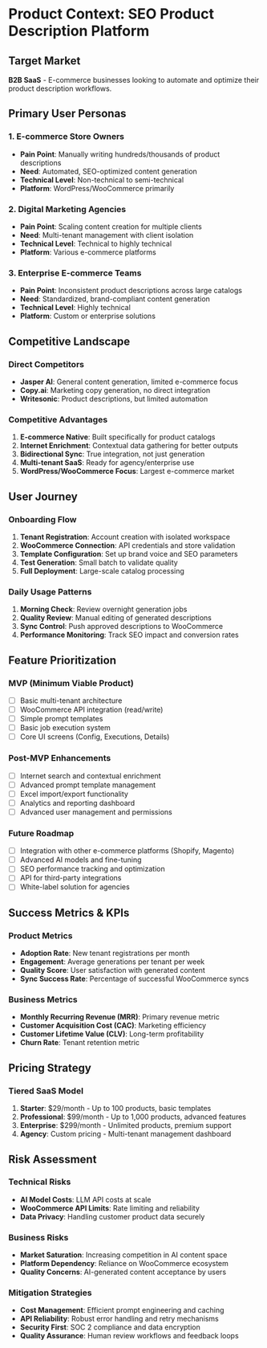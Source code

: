 # Product Context: SEO Product Description Platform

## Target Market

**B2B SaaS** - E-commerce businesses looking to automate and optimize their product description workflows.

## Primary User Personas

### 1. E-commerce Store Owners

- **Pain Point**: Manually writing hundreds/thousands of product descriptions
- **Need**: Automated, SEO-optimized content generation
- **Technical Level**: Non-technical to semi-technical
- **Platform**: WordPress/WooCommerce primarily

### 2. Digital Marketing Agencies

- **Pain Point**: Scaling content creation for multiple clients
- **Need**: Multi-tenant management with client isolation
- **Technical Level**: Technical to highly technical
- **Platform**: Various e-commerce platforms

### 3. Enterprise E-commerce Teams

- **Pain Point**: Inconsistent product descriptions across large catalogs
- **Need**: Standardized, brand-compliant content generation
- **Technical Level**: Highly technical
- **Platform**: Custom or enterprise solutions

## Competitive Landscape

### Direct Competitors

- **Jasper AI**: General content generation, limited e-commerce focus
- **Copy.ai**: Marketing copy generation, no direct integration
- **Writesonic**: Product descriptions, but limited automation

### Competitive Advantages

1. **E-commerce Native**: Built specifically for product catalogs
2. **Internet Enrichment**: Contextual data gathering for better outputs
3. **Bidirectional Sync**: True integration, not just generation
4. **Multi-tenant SaaS**: Ready for agency/enterprise use
5. **WordPress/WooCommerce Focus**: Largest e-commerce market

## User Journey

### Onboarding Flow

1. **Tenant Registration**: Account creation with isolated workspace
2. **WooCommerce Connection**: API credentials and store validation
3. **Template Configuration**: Set up brand voice and SEO parameters
4. **Test Generation**: Small batch to validate quality
5. **Full Deployment**: Large-scale catalog processing

### Daily Usage Patterns

1. **Morning Check**: Review overnight generation jobs
2. **Quality Review**: Manual editing of generated descriptions
3. **Sync Control**: Push approved descriptions to WooCommerce
4. **Performance Monitoring**: Track SEO impact and conversion rates

## Feature Prioritization

### MVP (Minimum Viable Product)

- [ ] Basic multi-tenant architecture
- [ ] WooCommerce API integration (read/write)
- [ ] Simple prompt templates
- [ ] Basic job execution system
- [ ] Core UI screens (Config, Executions, Details)

### Post-MVP Enhancements

- [ ] Internet search and contextual enrichment
- [ ] Advanced prompt template management
- [ ] Excel import/export functionality
- [ ] Analytics and reporting dashboard
- [ ] Advanced user management and permissions

### Future Roadmap

- [ ] Integration with other e-commerce platforms (Shopify, Magento)
- [ ] Advanced AI models and fine-tuning
- [ ] SEO performance tracking and optimization
- [ ] API for third-party integrations
- [ ] White-label solution for agencies

## Success Metrics & KPIs

### Product Metrics

- **Adoption Rate**: New tenant registrations per month
- **Engagement**: Average generations per tenant per week
- **Quality Score**: User satisfaction with generated content
- **Sync Success Rate**: Percentage of successful WooCommerce syncs

### Business Metrics

- **Monthly Recurring Revenue (MRR)**: Primary revenue metric
- **Customer Acquisition Cost (CAC)**: Marketing efficiency
- **Customer Lifetime Value (CLV)**: Long-term profitability
- **Churn Rate**: Tenant retention metric

## Pricing Strategy

### Tiered SaaS Model

1. **Starter**: $29/month - Up to 100 products, basic templates
2. **Professional**: $99/month - Up to 1,000 products, advanced features
3. **Enterprise**: $299/month - Unlimited products, premium support
4. **Agency**: Custom pricing - Multi-tenant management dashboard

## Risk Assessment

### Technical Risks

- **AI Model Costs**: LLM API costs at scale
- **WooCommerce API Limits**: Rate limiting and reliability
- **Data Privacy**: Handling customer product data securely

### Business Risks

- **Market Saturation**: Increasing competition in AI content space
- **Platform Dependency**: Reliance on WooCommerce ecosystem
- **Quality Concerns**: AI-generated content acceptance by users

### Mitigation Strategies

- **Cost Management**: Efficient prompt engineering and caching
- **API Reliability**: Robust error handling and retry mechanisms
- **Security First**: SOC 2 compliance and data encryption
- **Quality Assurance**: Human review workflows and feedback loops
